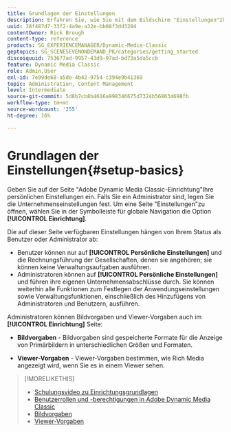 ```yaml
---
title: Grundlagen der Einstellungen
description: Erfahren Sie, wie Sie mit dem Bildschirm "Einstellungen"Ihre persönlichen Einstellungen in Adobe Dynamic Media Classic eingeben können. Falls Sie ein Administrator sind, legen Sie die Unternehmenseinstellungen fest.
uuid: 38f487d7-33f2-4a9e-a32e-bb08f3dd3284
contentOwner: Rick Brough
content-type: reference
products: SG_EXPERIENCEMANAGER/Dynamic-Media-Classic
geptopics: SG_SCENESEVENONDEMAND_PK/categories/getting_started
discoiquuid: 753677ad-9957-43d9-97ad-bd73a5da5ccb
feature: Dynamic Media Classic
role: Admin,User
exl-id: 7e99de68-a5de-4b42-9754-c394e9b41369
topic: Administration, Content Management
level: Intermediate
source-git-commit: 5d8b7cb8b4616a998346675d7324b568634698fb
workflow-type: tm+mt
source-wordcount: '255'
ht-degree: 16%

---
```


# Grundlagen der Einstellungen{#setup-basics}

Geben Sie auf der Seite &quot;Adobe Dynamic Media Classic-Einrichtung&quot;Ihre persönlichen Einstellungen ein. Falls Sie ein Administrator sind, legen Sie die Unternehmenseinstellungen fest. Um eine Seite &quot;Einstellungen&quot;zu öffnen, wählen Sie in der Symbolleiste für globale Navigation die Option **[!UICONTROL Einrichtung]**.

Die auf dieser Seite verfügbaren Einstellungen hängen von Ihrem Status als Benutzer oder Administrator ab:

* Benutzer können nur auf **[!UICONTROL Persönliche Einstellungen]** und die Rechnungsführung der Gesellschaften, denen sie angehören; sie können keine Verwaltungsaufgaben ausführen.
* Administratoren können auf **[!UICONTROL Persönliche Einstellungen]** und führen ihre eigenen Unternehmensabschlüsse durch. Sie können weiterhin alle Funktionen zum Festlegen der Anwendungseinstellungen sowie Verwaltungsfunktionen, einschließlich des Hinzufügens von Administratoren und Benutzern, ausführen.

Administratoren können Bildvorgaben und Viewer-Vorgaben auch im **[!UICONTROL Einrichtung]** Seite:

* **Bildvorgaben** - Bildvorgaben sind gespeicherte Formate für die Anzeige von Primärbildern in unterschiedlichen Größen und Formaten.

* **Viewer-Vorgaben** - Viewer-Vorgaben bestimmen, wie Rich Media angezeigt wird, wenn Sie es in einem Viewer sehen.

>[!MORELIKETHIS]
>
>* [Schulungsvideo zu Einrichtungsgrundlagen](https://s7d5.scene7.com/s7viewers/html5/VideoViewer.html?videoserverurl=https://s7d5.scene7.com/is/content/&amp;emailurl=https://s7d5.scene7.com/s7/emailFriend&amp;serverUrl=https://s7d5.scene7.com/is/image/&amp;config=Scene7SharedAssets/Universal_HTML5_Video&amp;contenturl=https://s7d5.scene7.com/skins/&amp;asset=S7tutorials/573_Setup%20Basics_converted%20renamed_Getting%20Started-AVS)
>* [Benutzerrollen und -berechtigungen in Adobe Dynamic Media Classic](administration-setup.md#user_administration)
>* [Bildvorgaben](application-setup.md#image_presets)
>* [Viewer-Vorgaben](application-setup.md#viewer_presets)
